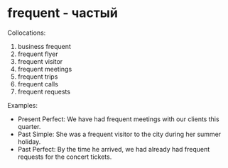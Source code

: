 # frequent - частый

 
Collocations:

1. business frequent
2. frequent flyer
3. frequent visitor
4. frequent meetings
5. frequent trips
6. frequent calls
7. frequent requests

Examples:

- Present Perfect: We have had frequent meetings with our clients this quarter.
- Past Simple: She was a frequent visitor to the city during her summer holiday.
- Past Perfect: By the time he arrived, we had already had frequent requests for the concert tickets.
